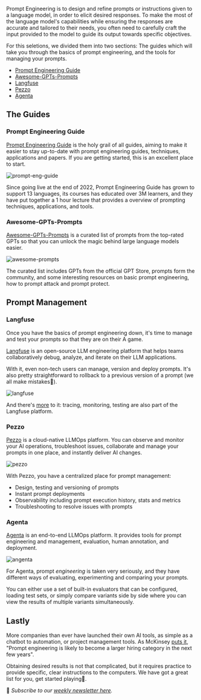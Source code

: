 Prompt Engineering is to design and refine prompts or instructions given to a language model, in order to elicit desired responses. To make the most of the language model's capabilities while ensuring the responses are accurate and tailored to their needs, you often need to carefully craft the input provided to the model to guide its output towards specific objectives.

For this seletions, we divided them into two sections: The guides which will take you through the basics of prompt engineering, and the tools for managing your prompts.

-   [Prompt Engineering Guide](#prompt-engineering-guide)
-   [Awesome-GPTs-Prompts](#awesome-gpts-prompts)
-   [Langfuse](#langfuse)
-   [Pezzo](#pezzo)
-   [Agenta](#agenta)


## The Guides

### Prompt Engineering Guide

[Prompt Engineering Guide](https://github.com/dair-ai/Prompt-Engineering-Guide) is the holy grail of all guides, aiming to make it easier to stay up-to-date with prompt engineering guides, techniques, applications and papers. If you are getting started, this is an excellent place to start.

![prompt-eng-guide](/assets/blog/prompt-engineering/prompt-eng-guide.webp)

Since going live at the end of 2022, Prompt Engineering Guide has grown to support 13 languages, its courses has educated over 3M learners, and they have put together a 1 hour lecture that provides a overview of prompting techniques, applications, and tools.

### Awesome-GPTs-Prompts

[Awesome-GPTs-Prompts](https://github.com/ai-boost/awesome-prompts) is a curated list of prompts from the top-rated GPTs so that you can unlock the magic behind large language models easier.

![awesome-prompts](/assets/blog/prompt-engineering/awesome-prompts.webp)

The curated list includes GPTs from the official GPT Store, prompts form the community, and some interesting resources on basic prompt engineering, how to prompt attack and prompt protect.

## Prompt Management

### Langfuse

Once you have the basics of prompt engineering down, it's time to manage and test your prompts so that they are on their A game.

[Langfuse](https://github.com/langfuse/langfuse/) is an open-source LLM engineering platform that helps teams collaboratively debug, analyze, and iterate on their LLM applications.

With it, even non-tech users can manage, version and deploy prompts. It's also pretty straightforward to rollback to a previous version of a prompt (we all make mistakes😬).

![langfuse](/assets/blog/prompt-engineering/langfuse.webp)

And there's [more](https://langfuse.com/why) to it: tracing, monitoring, testing are also part of the Langfuse platform.

### Pezzo

[Pezzo](https://github.com/pezzolabs/pezzo) is a cloud-native LLMOps platform. You can observe and monitor your AI operations, troubleshoot issues, collaborate and manage your prompts in one place, and instantly deliver AI changes.

![pezzo](/assets/blog/prompt-engineering/pezzo.webp)

With Pezzo, you have a centralized place for prompt management:

- Design, testing and versioning of prompts
- Instant prompt deployments
- Observability including prompt execution history, stats and metrics
- Troubleshooting to resolve issues with prompts

### Agenta

[Agenta](https://github.com/agenta-ai/agenta) is an end-to-end LLMOps platform. It provides tools for prompt engineering and management, evaluation, human annotation, and deployment.

![angenta](/assets/blog/prompt-engineering/agenta.webp)

For Agenta, prompt *engineering* is taken very seriously, and they have different ways of evaluating, experimenting and comparing your prompts.

You can either use a set of built-in evaluators that can be configured, loading test sets, or simply compare variants side by side where you can view the results of multiple variants simultaneously.

## Lastly

More companies than ever have launched their own AI tools, as simple as a chatbot to automation, or project management tools. As McKinsey [puts it](https://www.mckinsey.com/featured-insights/mckinsey-explainers/what-is-prompt-engineering), "Prompt engineering is likely to become a larger hiring category in the next few years".

Obtaining desired results is not that complicated, but it requires practice to provide specific, clear instructions to the computers. We have got a great list for you, get started playing🤸.

📧 *Subscribe to our [weekly newsletter here](https://star-history.beehiiv.com/subscribe).*